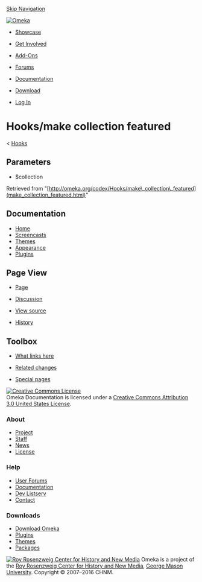 <div id="wrap">

[Skip Navigation](make_collection_featured.html#content)
<div id="header">

<div class="padding">

<span
id="logo">[![Omeka](http://omeka.org/ui/i/logo-horizontal-288px.gif)](../../index.html)</span>
<div id="search-form">

</div>

-   <div id="nav-showcase">

    </div>

    [Showcase](../../showcase.1.html)
-   <div id="nav-involved">

    </div>

    [Get Involved](../../index.html%3Fp=124.html)
-   <div id="nav-addons">

    </div>

    [Add-Ons](../../add-ons.1.html)
-   <div id="nav-forums">

    </div>

    [Forums](../../forums/topic/mysqli-stmt.bind-result.html)
-   <div id="nav-documentation">

    </div>

    [Documentation](http://omeka.org/codex/)
-   <div id="nav-download">

    </div>

    [Download](../../download.1.html)

</div>

</div>

<div id="content">

<div class="padding">

<div id="user-meta">

-   <div id="pt-login">

    </div>

    [Log
    In](http://omeka.org/c/index.php?title=Special:UserLogin&returnto=Hooks/make%20collection%20featured)

</div>

Hooks/make collection featured
==============================

<div id="contentSub">

<span class="subpages">&lt; [Hooks](../Hooks.html "Hooks")</span>

</div>

<div id="primary">

<span id="Parameters" class="mw-headline"> Parameters </span>
-------------------------------------------------------------

-   \$collection

<div class="printfooter">

Retrieved from
"[http://omeka.org/codex/Hooks/make\_collection\_featured](make_collection_featured.html)"

</div>

<div id="catlinks" class="catlinks catlinks-allhidden">

</div>

</div>

<div id="secondary">

<div class="portlet">

Documentation
-------------

-   [Home](http://omeka.org/codex/)
-   [Screencasts](http://omeka.org/codex/Screencasts)
-   [Themes](http://omeka.org/codex/Managing_Themes_2.0)
-   [Appearance](http://omeka.org/codex/Managing_Appearance_2.0)
-   [Plugins](http://omeka.org/codex/Plugins2.0)

</div>

<div class="portlet">

Page View
---------

-   <div id="nav-page">

    </div>

    [Page](make_collection_featured.html)
-   <div id="nav-discussion">

    </div>

    [Discussion](http://omeka.org/c/index.php?title=Talk:Hooks/make_collection_featured&action=edit&redlink=1)
-   <div id="nav-view_source">

    </div>

    [View
    source](http://omeka.org/c/index.php?title=Hooks/make_collection_featured&action=edit)
-   <div id="nav-history">

    </div>

    [History](http://omeka.org/c/index.php?title=Hooks/make_collection_featured&action=history)

</div>

<div id="wiki-toolbox" class="portlet">

Toolbox
-------

-   <div id="t-whatlinkshere">

    </div>

    [What links
    here](../Special:WhatLinksHere/Hooks/make_collection_featured.html)
-   <div id="t-recentchangeslinked">

    </div>

    [Related
    changes](../Special:RecentChangesLinked/Hooks/make_collection_featured.html)
-   <div id="t-specialpages">

    </div>

    [Special pages](http://omeka.org/codex/Special:SpecialPages)

</div>

[![Creative Commons
License](https://i.creativecommons.org/l/by/3.0/us/88x31.png)](http://creativecommons.org/licenses/by/3.0/us/)\
Omeka Documentation is licensed under a [Creative Commons Attribution
3.0 United States
License](http://creativecommons.org/licenses/by/3.0/us/).

</div>

</div>

</div>

<div id="footer">

<div class="padding">

<div id="sitemap">

<div class="section">

### About

-   [Project](../../index.html%3Fp=2.html)
-   [Staff](../../index.html%3Fp=3.html)
-   [News](../../blog.1.html)
-   [License](http://www.gnu.org/copyleft/gpl.html)

</div>

<div class="section">

### Help

-   [User Forums](../../forums/topic/mysqli-stmt.bind-result.html)
-   [Documentation](http://omeka.org/codex/)
-   [Dev Listserv](http://groups.google.com/group/omeka-dev)
-   [Contact](http://omeka.org/contact/)

</div>

<div class="section">

### Downloads

-   [Download Omeka](../../download.1.html)
-   [Plugins](../../plugins.html)
-   [Themes](../../download/themes/index.html)
-   [Packages](../../index.html%3Fp=222.html)

</div>

</div>

<div id="chnm-meta">

<span id="chnm-logo">[![Roy Rosenzweig Center for History and New
Media](http://omeka.org/ui/i/rrchnm-logo-regular.gif)](http://chnm.gmu.edu)</span>
Omeka is a project of the [Roy Rosenzweig Center for History and New
Media](http://chnm.gmu.edu), [George Mason
University](http://www.gmu.edu). Copyright © 2007–2016 CHNM.

</div>

</div>

</div>

</div>
